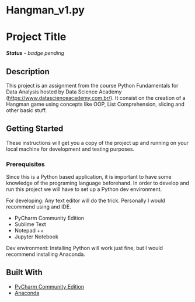 # Hangman_v1.py

# Project Title
***Status*** - *badge pending*
## Description
This project is an assignment from the course Python Fundamentals for Data Analysis hosted by Data Science Academy (https://www.datascienceacademy.com.br/). It consist on the creation of a Hangman game using concepts like OOP, List Comprehension, slicing and other basic stuff. 

## Getting Started

These instructions will get you a copy of the project up and running on your local machine for development and testing purposes.

### Prerequisites

Since this is a Python based application, it is important to have some knowledge of the programing language beforehand. In order to develop and run this project we will have to set up a Python dev environment.

For developing: Any text editor will do the trick. Personally I would recommend using and IDE.

- PyCharm Community Edition
- Sublime Text
- Notepad ++
- Jupyter Notebook

Dev environment: Installing Python will work just fine, but I would recommend installing Anaconda.


## Built With

* [PyCharm Community Edition](https://www.jetbrains.com/pycharm/download/#section=windows)
* [Anaconda](https://www.anaconda.com/products/individual)

